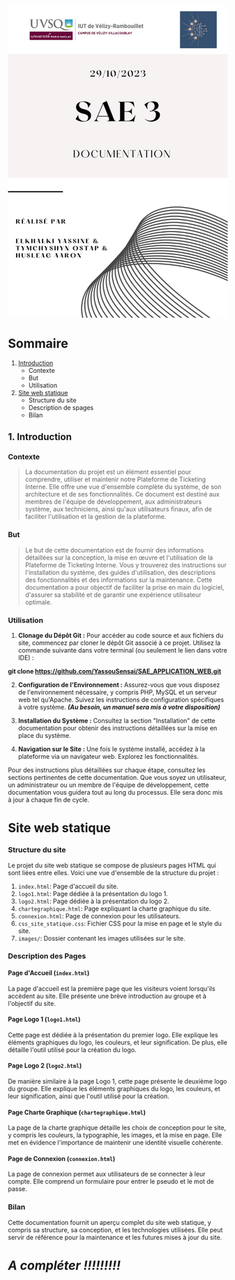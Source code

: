 ![](images/DOCUMENTATIONS_SPECIFICATIONS/page_de_garde_3.png)

# Sommaire 
1. [Introduction](#Introduction)
    * Contexte
    * But
    * Utilisation
2. [Site web statique](#Site-web-statique)
    * Structure du site
    * Description de spages
    * Bilan


## 1. Introduction

### Contexte

>La documentation du projet est un élément essentiel pour comprendre, utiliser et maintenir 
notre Plateforme de Ticketing Interne. Elle offre une vue d'ensemble complète du système, de 
son architecture et de ses fonctionnalités. Ce document est destiné aux membres de l'équipe de 
développement, aux administrateurs système, aux techniciens, ainsi qu'aux utilisateurs finaux, 
afin de faciliter l'utilisation et la gestion de la plateforme.

### But

>Le but de cette documentation est de fournir des informations détaillées sur la conception, 
la mise en œuvre et l'utilisation de la Plateforme de Ticketing Interne. Vous y trouverez des 
instructions sur l'installation du système, des guides d'utilisation, des descriptions des 
fonctionnalités et des informations sur la maintenance. Cette documentation a pour objectif 
de faciliter la prise en main du logiciel, d'assurer sa stabilité et de garantir une expérience 
utilisateur optimale.

### Utilisation

1. **Clonage du Dépôt Git :** Pour accéder au code source et aux fichiers du site, commencez par cloner le dépôt Git associé à ce projet. Utilisez la commande suivante dans votre terminal (ou seulement le lien dans votre IDE) :

**git clone https://github.com/YassouSensai/SAE_APPLICATION_WEB.git**

2. **Configuration de l'Environnement :** Assurez-vous que vous disposez de l'environnement nécessaire, y compris PHP, MySQL et un serveur web tel qu'Apache. Suivez les instructions de configuration spécifiques à votre système. ***(Au besoin, un manuel sera mis à votre disposition)***

3. **Installation du Système :** Consultez la section "Installation" de cette documentation pour obtenir des instructions détaillées sur la mise en place du système.

4. **Navigation sur le Site :** Une fois le système installé, accédez à la plateforme via un navigateur web. Explorez les fonctionnalités.

Pour des instructions plus détaillées sur chaque étape, consultez les sections pertinentes de cette documentation. Que vous soyez un utilisateur, un administrateur ou un membre de l'équipe de développement, cette documentation vous guidera tout au long du processus.
Elle sera donc mis à jour à chaque fin de cycle.



# Site web statique

### Structure du site
Le projet du site web statique se compose de plusieurs pages HTML qui sont liées entre elles. Voici une vue d'ensemble de la structure du projet :

1. `index.html`: Page d'accueil du site.
2. `logo1.html`: Page dédiée à la présentation du logo 1.
3. `logo2.html`: Page dédiée à la présentation du logo 2.
4. `chartegraphique.html`: Page expliquant la charte graphique du site.
5. `connexion.html`: Page de connexion pour les utilisateurs.
6. `css_site_statique.css`: Fichier CSS pour la mise en page et le style du site.
7. `images/`: Dossier contenant les images utilisées sur le site.

### Description des Pages
#### Page d'Accueil (`index.html`)
La page d'accueil est la première page que les visiteurs voient lorsqu'ils accèdent au site. Elle présente une brève introduction au groupe et à l'objectif du site.

#### Page Logo 1 (`logo1.html`)
Cette page est dédiée à la présentation du premier logo. Elle explique les éléments graphiques du logo, les couleurs, et leur signification. De plus, elle détaille l'outil utilisé pour la création du logo.

#### Page Logo 2 (`logo2.html`)
De manière similaire à la page Logo 1, cette page présente le deuxième logo du groupe. Elle explique les éléments graphiques du logo, les couleurs, et leur signification, ainsi que l'outil utilisé pour la création.

#### Page Charte Graphique (`chartegraphique.html`)
La page de la charte graphique détaille les choix de conception pour le site, y compris les couleurs, la typographie, les images, et la mise en page. Elle met en évidence l'importance de maintenir une identité visuelle cohérente.

#### Page de Connexion (`connexion.html`)
La page de connexion permet aux utilisateurs de se connecter à leur compte. Elle comprend un formulaire pour entrer le pseudo et le mot de passe.



### Bilan
Cette documentation fournit un aperçu complet du site web statique, y compris sa structure, sa conception, et les technologies utilisées. Elle peut servir de référence pour la maintenance et les futures mises à jour du site.

# ***A compléter !!!!!!!!!***